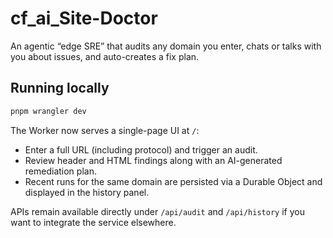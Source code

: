 # cf_ai_Site-Doctor

An agentic “edge SRE” that audits any domain you enter, chats or talks with you about issues, and auto-creates a fix plan.

## Running locally

```bash
pnpm wrangler dev
```

The Worker now serves a single-page UI at `/`:

* Enter a full URL (including protocol) and trigger an audit.
* Review header and HTML findings along with an AI-generated remediation plan.
* Recent runs for the same domain are persisted via a Durable Object and displayed in the history panel.

APIs remain available directly under `/api/audit` and `/api/history` if you want to integrate the service elsewhere.
